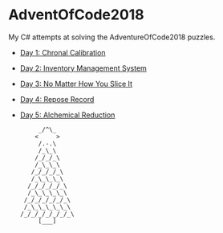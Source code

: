 # AdventOfCode2018

My C# attempts at solving the AdventureOfCode2018 puzzles. 

* [Day 1: Chronal Calibration](day1/day1/Program.cs)
* [Day 2: Inventory Management System](day2/day2/Program.cs)
* [Day 3: No Matter How You Slice It](day3/day3/Program.cs)
* [Day 4: Repose Record](day4/day4/Program.cs)
* [Day 5: Alchemical Reduction](day5/day5/Program.cs)


           _/^\_      
          <     >
           /.-.\
           /_\_\
          /_/_/_\
          /_\_\_\
         /_/_/_/_\
         /_\_\_\_\
        /_/_/_/_/_\
        /_\_\_\_\_\
       /_/_/_/_/_/_\
       /_\_\_\_\_\_\
      /_/_/_/_/_/_/_\
           [___]
           
